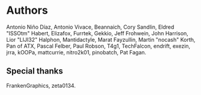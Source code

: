 # Authors

Antonio Niño Díaz, Antonio Vivace, Beannaich, Cory Sandlin, Eldred "ISSOtm" Habert, Elizafox, Furrtek, Gekkio, Jeff Frohwein, John Harrison, Lior "LIJI32" Halphon, Mantidactyle, Marat Fayzullin, Martin "nocash" Korth, Pan of ATX, Pascal Felber, Paul Robson, T4g1, TechFalcon, endrift, exezin, jrra, kOOPa, mattcurrie, nitro2k01, pinobatch, Pat Fagan.

## Special thanks

FrankenGraphics, zeta0134.
